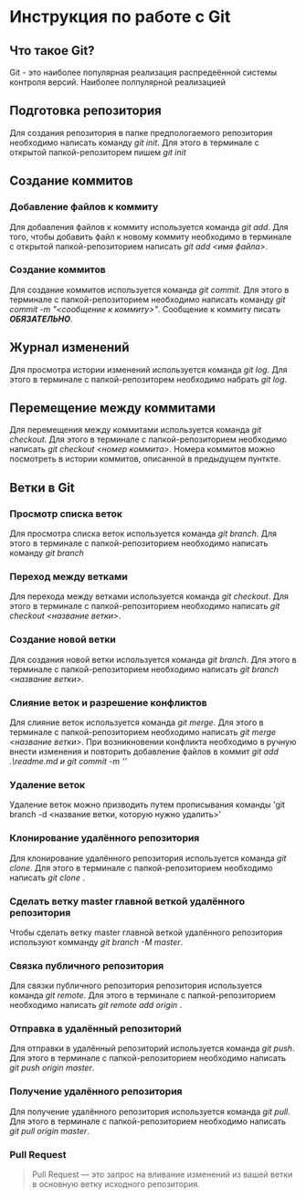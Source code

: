 # Инструкция по работе с Git

## Что такое Git?
Git - это наиболее популярная реализация распредеённой системы контроля версий. Наиболее полпулярной реализацией 

## Подготовка репозитория
Для создания репозитория в папке предпологаемого репозитория необходимо написать команду *git init*. Для этого в терминале с открытой папкой-репозиторем пишем *git init*

## Создание коммитов

### Добавление файлов к коммиту
Для добавления файлов к коммиту используется команда *git add*. Для того, чтобы добавить файл к новому коммиту необходимо в терминале с открытой папкой-репозиторием написать *git add <имя файла>*.

### Создание коммитов
Для создание коммитов используется команда *git commit*. Для этого в терминале с папкой-репозиторием необходимо написать команду *git commit -m "<сообщение к коммиту>"*. Сообщение к коммиту писать ***ОБЯЗАТЕЛЬНО***. 

## Журнал изменений
Для просмотра истории изменений используется команда *git log*. Для этого в терминале с папкой-репозиторем необходимо набрать *git log*.

## Перемещение между коммитами
Для перемещения между коммитами используется команда *git checkout*. Для этого в терминале с папкой-репозиторием необходимо написать *git checkout <номер коммита>*. Номера коммитов можно посмотреть в истории коммитов, описанной в предыдущем пунткте.

## Ветки в Git

### Просмотр списка веток
Для просмотра списка веток используется команда *git branch*. Для этого в терминале с папкой-репозиторием необходимо написать команду *git branch*

### Переход между ветками
Для перехода между ветками используется команда *git checkout*. Для этого в терминале с папкой-репозиторием необходимо написать *git checkout <название ветки>*.


### Создание новой ветки
Для создания новой ветки используется команда *git branch*. Для этого в терминале с папкой-репозиторием необходимо написать *git branch <название ветки>*.

### Слияние веток и разрешение конфликтов
Для cлияние веток используется команда *git merge*. Для этого в терминале с папкой-репозиторием необходимо написать *git merge <название ветки>*.
При возникновении конфликта необходимо в ручную внести изменения и повторить добавление файлов в коммит *git add .\readme.md и git commit -m ''*

### Удаление веток
Удаление веток можно призводить путем прописывания команды 'git branch -d <название ветки, которую нужно удалить>' 

### Клонирование удалённого репозитория
Для клонирование удалённого репозитория используется команда *git clone*. Для этого в терминале с папкой-репозиторием необходимо написать *git clone <link>*.

### Сделать ветку master главной веткой удалённого репозитория
Чтобы сделать ветку master главной веткой удалённого репозитория используют комманду *git branch -M master*.

### Связка публичного репозитория
Для связки публичного репозитория репозитория используется команда *git remote*. Для этого в терминале с папкой-репозиторием необходимо написать *git remote add origin <link>*.

### Отправка в удалённый репозиторий
Для отправки в удалённый репозиторий используется команда *git push*. Для этого в терминале с папкой-репозиторием необходимо написать *git push origin master*.

### Получение удалённого репозитория
Для получение удалённого репозитория используется команда *git pull*. Для этого в терминале с папкой-репозиторием необходимо написать *git pull origin master*.

### Pull Request
> Pull Request — это запрос на вливание изменений из вашей ветки в основную ветку исходного репозитория.
